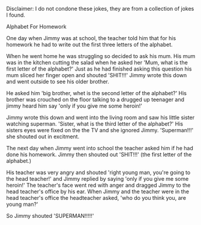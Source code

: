 Disclaimer: I do not condone these jokes, they are from a collection of jokes I found.

Alphabet For Homework

One day when Jimmy was at school, the teacher told him that for his homework he had to write out the first three letters of the alphabet.

When he went home he was struggling so decided to ask his mum.  His mum was in the kitchen cutting the salad when he asked her 'Mum, what is the first letter of the alphabet?'
Just as he had finished asking this question his mum sliced her finger open and shouted 'SHIT!!!'
Jimmy wrote this down and went outside to see his older brother.

He asked him 'big brother, whet is the second letter of the alphabet?'
His brother was crouched on the floor talking to a drugged up teenager and jimmy heard him say 'only if you give me some heroin!'

Jimmy wrote this down and went into the living room and saw his little sister watching superman.
'Sister, what is the third letter of the alphabet?'
His sisters eyes were fixed on the the TV and she ignored Jimmy.  'Superman!!!' she shouted out in excitment.

The next day when Jimmy went into school the teacher asked him if he had done his homework.
Jimmy then shouted out 'SHIT!!!' (the first letter of the alphabet.)

His teacher was very angry and shouted 'right young man, you're going to the head teacher!'
and Jimmy replied by saying 'only if you give me some heroin!'  The teacher's face went red with anger and dragged Jimmy to the head teacher's office by his ear.  When Jimmy and the teacher were in the head teacher's office the headteacher asked, 'who do you think you, are young man?'

So Jimmy shouted 'SUPERMAN!!!!!'

